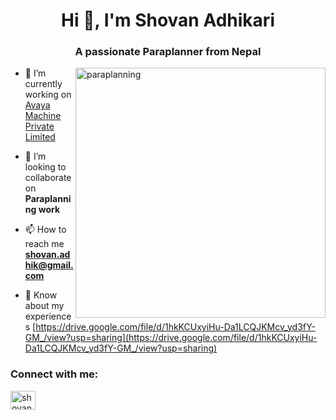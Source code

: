 
<h1 align="center">Hi 👋, I'm Shovan Adhikari</h1>
<h3 align="center">A passionate Paraplanner from Nepal</h3>
<img align="right" alt="paraplanning" width="400" scr="https://th.bing.com/th/id/R.ccad9c03ee695015ac8e0a966773e1fc?rik=2NcSOeFW5eubAA&riu=http%3a%2f%2fimgvisuals.com%2fcdn%2fshop%2fproducts%2fanimated-isolated-coding-specialist-722044.gif%3fv%3d1698899302&ehk=SJ%2bkVMnFo%2fLUaL%2b%2fd8nX0Lxmgs09Xhvfu66YM0aOVjg%3d&risl=&pid=ImgRaw&r=0">

- 🔭 I’m currently working on [Avaya Machine Private Limited](https://www.avayamachine.com/team)

- 👯 I’m looking to collaborate on **Paraplanning work**

- 📫 How to reach me **shovan.adhik@gmail.com**

- 📄 Know about my experiences [https://drive.google.com/file/d/1hkKCUxyiHu-Da1LCQJKMcv_yd3fY-GM_/view?usp=sharing](https://drive.google.com/file/d/1hkKCUxyiHu-Da1LCQJKMcv_yd3fY-GM_/view?usp=sharing)

<h3 align="left">Connect with me:</h3>
<p align="left">
<a href="https://linkedin.com/in/shovan-adhikari/" target="blank"><img align="center" src="https://raw.githubusercontent.com/rahuldkjain/github-profile-readme-generator/master/src/images/icons/Social/linked-in-alt.svg" alt="shovan-adhikari/" height="30" width="40" /></a>
</p>
